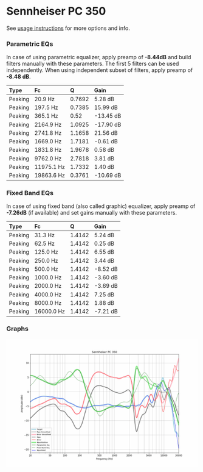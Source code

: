 # Sennheiser PC 350
See [usage instructions](https://github.com/jaakkopasanen/AutoEq#usage) for more options and info.

### Parametric EQs
In case of using parametric equalizer, apply preamp of **-8.44dB** and build filters manually
with these parameters. The first 5 filters can be used independently.
When using independent subset of filters, apply preamp of **-8.48 dB**.

| Type    | Fc         |      Q | Gain      |
|:--------|:-----------|:-------|:----------|
| Peaking | 20.9 Hz    | 0.7692 | 5.28 dB   |
| Peaking | 197.5 Hz   | 0.7385 | 15.99 dB  |
| Peaking | 365.1 Hz   | 0.52   | -13.45 dB |
| Peaking | 2164.9 Hz  | 1.0925 | -17.90 dB |
| Peaking | 2741.8 Hz  | 1.1658 | 21.56 dB  |
| Peaking | 1669.0 Hz  | 1.7181 | -0.61 dB  |
| Peaking | 1831.8 Hz  | 1.9678 | 0.58 dB   |
| Peaking | 9762.0 Hz  | 2.7818 | 3.81 dB   |
| Peaking | 11975.1 Hz | 1.7332 | 1.40 dB   |
| Peaking | 19863.6 Hz | 0.3761 | -10.69 dB |

### Fixed Band EQs
In case of using fixed band (also called graphic) equalizer, apply preamp of **-7.26dB**
(if available) and set gains manually with these parameters.

| Type    | Fc         |      Q | Gain     |
|:--------|:-----------|:-------|:---------|
| Peaking | 31.3 Hz    | 1.4142 | 5.24 dB  |
| Peaking | 62.5 Hz    | 1.4142 | 0.25 dB  |
| Peaking | 125.0 Hz   | 1.4142 | 6.55 dB  |
| Peaking | 250.0 Hz   | 1.4142 | 3.44 dB  |
| Peaking | 500.0 Hz   | 1.4142 | -8.52 dB |
| Peaking | 1000.0 Hz  | 1.4142 | -3.60 dB |
| Peaking | 2000.0 Hz  | 1.4142 | -3.69 dB |
| Peaking | 4000.0 Hz  | 1.4142 | 7.25 dB  |
| Peaking | 8000.0 Hz  | 1.4142 | 1.88 dB  |
| Peaking | 16000.0 Hz | 1.4142 | -7.21 dB |

### Graphs
![](./Sennheiser%20PC%20350.png)